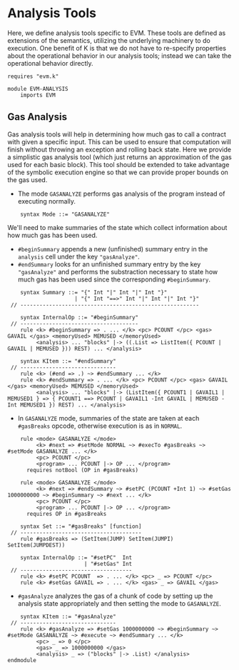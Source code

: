 Analysis Tools
==============

Here, we define analysis tools specific to EVM.
These tools are defined as extensions of the semantics, utilizing the underlying machinery to do execution.
One benefit of K is that we do not have to re-specify properties about the operational behavior in our analysis tools; instead we can take the operational behavior directly.

```{.k .java .ocaml}
requires "evm.k"

module EVM-ANALYSIS
    imports EVM
```

Gas Analysis
------------

Gas analysis tools will help in determining how much gas to call a contract with given a specific input.
This can be used to ensure that computation will finish without throwing an exception and rolling back state.
Here we provide a simplistic gas analysis tool (which just returns an approximation of the gas used for each basic block).
This tool should be extended to take advantage of the symbolic execution engine so that we can provide proper bounds on the gas used.

-   The mode `GASANALYZE` performs gas analysis of the program instead of executing normally.

```{.k .java .ocaml}
    syntax Mode ::= "GASANALYZE"
```

We'll need to make summaries of the state which collect information about how much gas has been used.

-   `#beginSummary` appends a new (unfinished) summary entry in the `analysis` cell under the key `"gasAnalyze"`.
-   `#endSummary` looks for an unfinished summary entry by the key `"gasAnalyze"` and performs the substraction necessary to state how much gas has been used since the corresponding `#beginSummary`.

```{.k .java .ocaml}
    syntax Summary ::= "{" Int "|" Int "|" Int "}"
                     | "{" Int "==>" Int "|" Int "|" Int "}"
 // --------------------------------------------------------

    syntax InternalOp ::= "#beginSummary"
 // -------------------------------------
    rule <k> #beginSummary => . ... </k> <pc> PCOUNT </pc> <gas> GAVAIL </gas> <memoryUsed> MEMUSED </memoryUsed>
         <analysis> ... "blocks" |-> ((.List => ListItem({ PCOUNT | GAVAIL | MEMUSED })) REST) ... </analysis>

    syntax KItem ::= "#endSummary"
 // ------------------------------
    rule <k> (#end => .) ~> #endSummary ... </k>
    rule <k> #endSummary => . ... </k> <pc> PCOUNT </pc> <gas> GAVAIL </gas> <memoryUsed> MEMUSED </memoryUsed>
         <analysis> ... "blocks" |-> (ListItem({ PCOUNT1 | GAVAIL1 | MEMUSED1 } => { PCOUNT1 ==> PCOUNT | GAVAIL1 -Int GAVAIL | MEMUSED -Int MEMUSED1 }) REST) ... </analysis>
```

-   In `GASANALYZE` mode, summaries of the state are taken at each `#gasBreaks` opcode, otherwise execution is as in `NORMAL`.

```{.k .java .ocaml}
    rule <mode> GASANALYZE </mode>
         <k> #next => #setMode NORMAL ~> #execTo #gasBreaks ~> #setMode GASANALYZE ... </k>
         <pc> PCOUNT </pc>
         <program> ... PCOUNT |-> OP ... </program>
      requires notBool (OP in #gasBreaks)

    rule <mode> GASANALYZE </mode>
         <k> #next => #endSummary ~> #setPC (PCOUNT +Int 1) ~> #setGas 1000000000 ~> #beginSummary ~> #next ... </k>
         <pc> PCOUNT </pc>
         <program> ... PCOUNT |-> OP ... </program>
      requires OP in #gasBreaks

    syntax Set ::= "#gasBreaks" [function]
 // --------------------------------------
    rule #gasBreaks => (SetItem(JUMP) SetItem(JUMPI) SetItem(JUMPDEST))

    syntax InternalOp ::= "#setPC"  Int
                        | "#setGas" Int
 // -----------------------------------
    rule <k> #setPC PCOUNT  => . ... </k> <pc> _ => PCOUNT </pc>
    rule <k> #setGas GAVAIL => . ... </k> <gas> _ => GAVAIL </gas>
```

-   `#gasAnalyze` analyzes the gas of a chunk of code by setting up the analysis state appropriately and then setting the mode to `GASANALYZE`.

```{.k .java .ocaml}
    syntax KItem ::= "#gasAnalyze"
 // ------------------------------
    rule <k> #gasAnalyze => #setGas 1000000000 ~> #beginSummary ~> #setMode GASANALYZE ~> #execute ~> #endSummary ... </k>
         <pc> _ => 0 </pc>
         <gas> _ => 1000000000 </gas>
         <analysis> _ => ("blocks" |-> .List) </analysis>
endmodule
```
